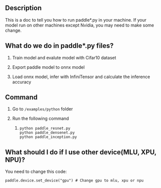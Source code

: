 ## Description

This is a doc to tell you how to run paddle*.py in your machine. If your model run on other machines except Nvidia, you may need to make some change.

## What do we do in paddle*.py files?

1. Train model and evalute model with Cifar10 dataset

2. Export paddle model to onnx model

3. Load onnx model, infer with InfiniTensor and calculate the inference accuracy

## Command

1. Go to `/examples/python` folder 

2. Run the following command
   
   1. ```
      python paddle_resnet.py
      python paddle_densenet.py
      python paddle_inception.py
      ```

## What should I do if I use other device(MLU, XPU, NPU)?

You need to change this code:

```
paddle.device.set_device("gpu") # Change gpu to mlu, xpu or npu
```
